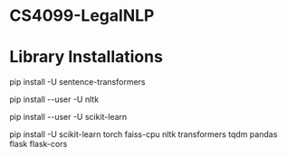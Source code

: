 # CS4099-LegalNLP


# Library Installations 

pip install -U sentence-transformers 

pip install --user -U nltk

pip install --user -U scikit-learn 

pip install -U scikit-learn torch faiss-cpu nltk transformers tqdm pandas flask flask-cors 